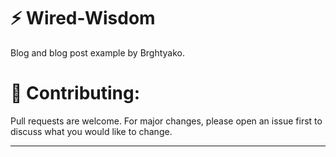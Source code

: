 # ⚡ Wired-Wisdom
Blog and blog post example by Brghtyako.

# 🐛 Contributing:
Pull requests are welcome. For major changes, please open an issue first to discuss what you would like to change.

---
